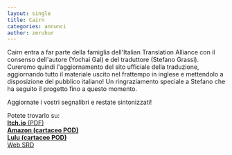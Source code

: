 ```yaml
---
layout: single
title: Cairn
categories: annunci
author: zeruhur
---
```


Cairn entra a far parte della famiglia dell'Italian Translation Alliance con il consenso dell'autore (Yochai Gal) e del traduttore (Stefano Grassi). Cureremo quindi l'aggiornamento del sito ufficiale della traduzione, aggiornando tutto il materiale uscito nel frattempo in inglese e mettendolo a disposizione del pubblico italiano!
Un ringraziamento speciale a Stefano che ha seguito il progetto fino a questo momento.

Aggiornate i vostri segnalibri e restate sintonizzati!



Potete trovarlo su:
<br>[**Itch.io** (PDF)](https://ita-translation-alliance.itch.io/cairn-ita)
<br>[**Amazon (cartaceo POD)**](https://www.amazon.it/Cairn-Versione-Italiana-Yochai-Gal/dp/B09FS8D5Z2)
<br>[**Lulu (cartaceo POD)**](https://www.lulu.com/en/en/shop/yochai-gal-and-cosmicorrery-and-jim-parkin-and-stefano-grassi/cairn-versione-italiana/paperback/product-zvw9j5.html)
<br>[Web SRD](https://italiantranslationalliance.org/cairn-ita)